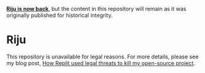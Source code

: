 **[Riju is now back](https://github.com/raxod502/riju)**, but the
content in this repository will remain as it was originally published
for historical integrity.

# Riju

This repository is unavailable for legal reasons. For more details,
please see my blog post, [How Replit used legal threats to kill my
open-source project](https://intuitiveexplanations.com/tech/replit/).
